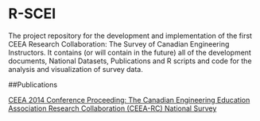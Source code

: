 # R-SCEI

The project repository for the development and implementation of the first CEEA Research Collaboration: The Survey of Canadian Engineering Instructors.  It contains (or will contain in the future) all of the development documents, National Datasets, Publications and R scripts and code for the analysis and visualization of survey data.


##Publications

[CEEA 2014 Conference Proceeding: The Canadian Engineering Education Association Research Collaboration (CEEA-RC) National Survey](docs/The_Annual_Survey_of_Canadian_Engineering_Instructors.html)


